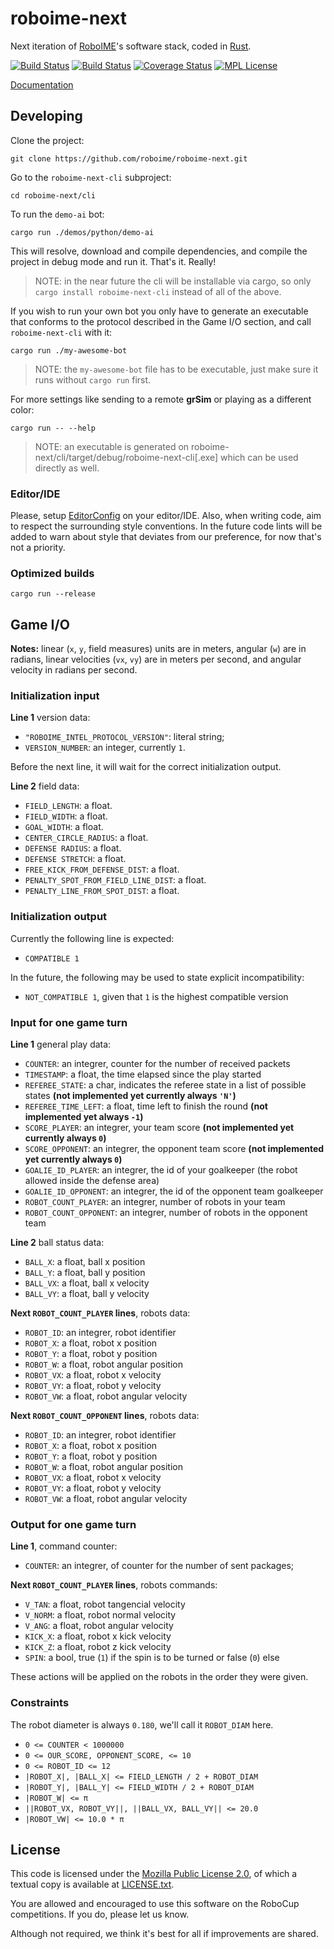 roboime-next
============

Next iteration of [RoboIME][roboime]'s software stack, coded in [Rust][rust].

[![Build Status](https://travis-ci.org/roboime/roboime-next.svg?branch=master)](https://travis-ci.org/roboime/roboime-next)
[![Build Status](https://ci.appveyor.com/api/projects/status/ukyaep1cl4r4v3al?svg=true)](https://ci.appveyor.com/project/jansegre/roboime-next)
[![Coverage Status](https://coveralls.io/repos/github/roboime/roboime-next/badge.svg?branch=master)](https://coveralls.io/github/roboime/roboime-next?branch=master)
[![MPL License](https://img.shields.io/badge/license-MPL--2.0-blue.svg)][mpl2]

[Documentation][docs]


Developing
----------

Clone the project:

    git clone https://github.com/roboime/roboime-next.git

Go to the `roboime-next-cli` subproject:

    cd roboime-next/cli

To run the `demo-ai` bot:

    cargo run ./demos/python/demo-ai

This will resolve, download and compile dependencies, and compile the project in debug mode and run it. That's it. Really!

> NOTE: in the near future the cli will be installable via cargo, so only `cargo install roboime-next-cli` instead of all of the above.

If you wish to run your own bot you only have to generate an executable that conforms to the protocol described in the Game I/O section,
and call `roboime-next-cli` with it:

    cargo run ./my-awesome-bot

> NOTE: the `my-awesome-bot` file has to be executable, just make sure it runs without `cargo run` first.

For more settings like sending to a remote __grSim__ or playing as a different color:

    cargo run -- --help

> NOTE: an executable is generated on roboime-next/cli/target/debug/roboime-next-cli[.exe] which can be used directly as well.

### Editor/IDE

Please, setup [EditorConfig](http://editorconfig.org/) on your editor/IDE. Also, when writing code, aim to respect the surrounding style
conventions.  In the future code lints will be added to warn about style that deviates from our preference, for now that's not a priority.

### Optimized builds

    cargo run --release


Game I/O
--------

__Notes:__ linear (`x`, `y`, field measures) units are in meters, angular (`w`) are in radians, linear velocities (`vx`, `vy`) are in
meters per second, and angular velocity in radians per second.

### Initialization input

__Line 1__ version data:

- `"ROBOIME_INTEL_PROTOCOL_VERSION"`: literal string;
- `VERSION_NUMBER`: an integer, currently `1`.

Before the next line, it will wait for the correct initialization output.

__Line 2__ field data:

- `FIELD_LENGTH`: a float.
- `FIELD_WIDTH`: a float.
- `GOAL_WIDTH`: a float.
- `CENTER_CIRCLE_RADIUS`: a float.
- `DEFENSE RADIUS`: a float.
- `DEFENSE STRETCH`: a float.
- `FREE_KICK_FROM_DEFENSE_DIST`: a float.
- `PENALTY_SPOT_FROM_FIELD_LINE_DIST`: a float.
- `PENALTY_LINE_FROM_SPOT_DIST`: a float.

### Initialization output

Currently the following line is expected:

- `COMPATIBLE 1`

In the future, the following may be used to state explicit incompatibility:

- `NOT_COMPATIBLE 1`, given that `1` is the highest compatible version

### Input for one game turn

__Line 1__ general play data:

- `COUNTER`: an integrer, counter for the number of received packets
- `TIMESTAMP`: a float, the time elapsed since the play started
- `REFEREE_STATE`: a char, indicates the referee state in a list of possible states __(not implemented yet currently always `'N'`)__
- `REFEREE_TIME_LEFT`: a float, time left to finish the round __(not implemented yet always `-1`)__
- `SCORE_PLAYER`: an integrer, your team score __(not implemented yet currently always `0`)__
- `SCORE_OPPONENT`: an integrer, the opponent team score __(not implemented yet currently always `0`)__
- `GOALIE_ID_PLAYER`: an integrer, the id of your goalkeeper (the robot allowed inside the defense area)
- `GOALIE_ID_OPPONENT`: an integrer, the id of the opponent team goalkeeper
- `ROBOT_COUNT_PLAYER`: an integrer, number of robots in your team
- `ROBOT_COUNT_OPPONENT`: an integrer, number of robots in the opponent team

__Line 2__ ball status data:

- `BALL_X`: a float, ball x position
- `BALL_Y`: a float, ball y position
- `BALL_VX`: a float, ball x velocity
- `BALL_VY`: a float, ball y velocity

__Next `ROBOT_COUNT_PLAYER` lines__, robots data:

- `ROBOT_ID`: an integrer, robot identifier
- `ROBOT_X`: a float, robot x position
- `ROBOT_Y`: a float, robot y position
- `ROBOT_W`: a float, robot angular position
- `ROBOT_VX`: a float, robot x velocity
- `ROBOT_VY`: a float, robot y velocity
- `ROBOT_VW`: a float, robot angular velocity

__Next `ROBOT_COUNT_OPPONENT` lines__, robots data:

- `ROBOT_ID`: an integrer, robot identifier
- `ROBOT_X`: a float, robot x position
- `ROBOT_Y`: a float, robot y position
- `ROBOT_W`: a float, robot angular position
- `ROBOT_VX`: a float, robot x velocity
- `ROBOT_VY`: a float, robot y velocity
- `ROBOT_VW`: a float, robot angular velocity

### Output for one game turn

__Line 1__, command counter:

- `COUNTER`: an integrer, of counter for the number of sent packages;

__Next `ROBOT_COUNT_PLAYER` lines__, robots commands:

- `V_TAN`: a float, robot tangencial velocity
- `V_NORM`: a float, robot normal velocity
- `V_ANG`: a float, robot angular velocity
- `KICK_X`: a float, robot x kick velocity
- `KICK_Z`: a float, robot z kick velocity
- `SPIN`: a bool, true (`1`) if the spin is to be turned or false (`0`) else

These actions will be applied on the robots in the order they were given.

### Constraints

The robot diameter is always `0.180`, we'll call it `ROBOT_DIAM` here.

- `0 <= COUNTER < 1000000`
- `0 <= OUR_SCORE, OPPONENT_SCORE, <= 10`
- `0 <= ROBOT_ID <= 12`
- `|ROBOT_X|, |BALL_X| <= FIELD_LENGTH / 2 + ROBOT_DIAM`
- `|ROBOT_Y|, |BALL_Y| <= FIELD_WIDTH / 2 + ROBOT_DIAM`
- `|ROBOT_W| <= π`
- `||ROBOT_VX, ROBOT_VY||, ||BALL_VX, BALL_VY|| <= 20.0`
- `|ROBOT_VW| <= 10.0 * π`


License
-------

This code is licensed under the [Mozilla Public License 2.0][mpl2], of which a textual copy is available at [LICENSE.txt](LICENSE.txt).

You are allowed and encouraged to use this software on the RoboCup competitions.  If you do, please let us know.

Although not required, we think it's best for all if improvements are shared.


[roboime]: http://www.roboime.com/
[rust]: https://www.rust-lang.org/
[mpl2]: https://www.mozilla.org/MPL/2.0/
[docs]: http://www.roboime.com/roboime-next/
